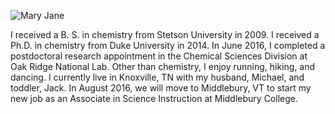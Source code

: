 ![Mary Jane](maryjane.jpg)

I received a B. S. in chemistry from Stetson University in 2009.
I received a Ph.D. in chemistry from Duke University in 2014.
In June 2016, I completed a postdoctoral research appointment in the Chemical Sciences Division at Oak Ridge National Lab.
Other than chemistry, I enjoy running, hiking, and dancing.
I currently live in Knoxville, TN with my husband, Michael, and toddler, Jack. In August 2016, we will move to Middlebury, VT to start my new job as an Associate in Science Instruction at Middlebury College.
